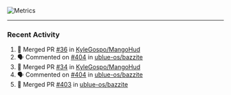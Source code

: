![Metrics](https://metrics.lecoq.io/KyleGospo?template=classic&base=header%2C%20activity%2C%20community%2C%20repositories%2C%20metadata&base.indepth=false&base.hireable=false&base.skip=false&config.timezone=America%2FLos_Angeles)

---
### Recent Activity
<!--START_SECTION:activity-->
1. 🎉 Merged PR [#36](https://github.com/KyleGospo/MangoHud/pull/36) in [KyleGospo/MangoHud](https://github.com/KyleGospo/MangoHud)
2. 🗣 Commented on [#404](https://github.com/ublue-os/bazzite/issues/404#issuecomment-1746131786) in [ublue-os/bazzite](https://github.com/ublue-os/bazzite)
3. 🎉 Merged PR [#34](https://github.com/KyleGospo/MangoHud/pull/34) in [KyleGospo/MangoHud](https://github.com/KyleGospo/MangoHud)
4. 🗣 Commented on [#404](https://github.com/ublue-os/bazzite/issues/404#issuecomment-1746090955) in [ublue-os/bazzite](https://github.com/ublue-os/bazzite)
5. 🎉 Merged PR [#403](https://github.com/ublue-os/bazzite/pull/403) in [ublue-os/bazzite](https://github.com/ublue-os/bazzite)
<!--END_SECTION:activity-->
